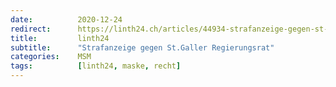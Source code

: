 ```yaml
---
date:          2020-12-24
redirect:      https://linth24.ch/articles/44934-strafanzeige-gegen-st-galler-regierungsrat
title:         linth24
subtitle:      "Strafanzeige gegen St.Galler Regierungsrat"
categories:    MSM
tags:          [linth24, maske, recht]
---
```

